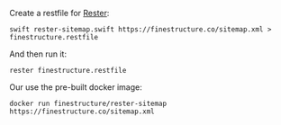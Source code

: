 Create a restfile for [Rester](https://github.com/finestructure/Rester):

```
swift rester-sitemap.swift https://finestructure.co/sitemap.xml > finestructure.restfile
```

And then run it:

```
rester finestructure.restfile
```

Our use the pre-built docker image:

```
docker run finestructure/rester-sitemap https://finestructure.co/sitemap.xml
```
